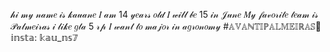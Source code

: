 
𝒽𝒾 𝓂𝓎 𝓃𝒶𝓂𝑒 𝒾𝓈 𝓀𝒶𝓊𝒶𝓃𝑒
𝐼 𝒶𝓂 14 𝓎𝑒𝒶𝓇𝓈 𝑜𝓁𝒹 𝐼 𝓌𝒾𝓁𝓁 𝒷𝑒 15 𝒾𝓃 𝒥𝓊𝓃𝑒
𝑀𝓎 𝒻𝒶𝓋𝑜𝓇𝒾𝓉𝑒 𝓉𝑒𝒶𝓂 𝒾𝓈 𝒫𝒶𝓁𝓂𝑒𝒾𝓇𝒶𝓈
𝒾 𝓁𝒾𝓀𝑒 𝑔𝓉𝒶 5 𝓇𝓅
𝐼 𝓌𝒶𝓃𝓉 𝓉𝑜 𝓂𝒶𝒿𝑜𝓇 𝒾𝓃 𝒶𝑔𝓇𝑜𝓃𝑜𝓂𝓎
#𝔸𝕍𝔸ℕ𝕋𝕀ℙ𝔸𝕃𝕄𝔼𝕀ℝ𝔸𝕊💚
𝕚𝕟𝕤𝕥𝕒: 𝕜𝕒𝕦_𝕟𝕤𝟟
